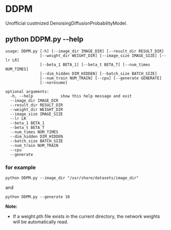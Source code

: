 # DDPM
Unofficial custmized DenoisingDiffusionProbabilityModel.

## python DDPM.py --help
```
usage: DDPM.py [-h] [--image_dir IMAGE_DIR] [--result_dir RESULT_DIR]
               [--weight_dir WEIGHT_DIR] [--image_size IMAGE_SIZE] [--lr LR]
               [--beta_1 BETA_1] [--beta_t BETA_T] [--num_times NUM_TIMES]
               [--dim_hidden DIM_HIDDEN] [--batch_size BATCH_SIZE]
               [--num_train NUM_TRAIN] [--cpu] [--generate GENERATE]
               [--noresume]

optional arguments:
  -h, --help            show this help message and exit
  --image_dir IMAGE_DIR
  --result_dir RESULT_DIR
  --weight_dir WEIGHT_DIR
  --image_size IMAGE_SIZE
  --lr LR
  --beta_1 BETA_1
  --beta_t BETA_T
  --num_times NUM_TIMES
  --dim_hidden DIM_HIDDEN
  --batch_size BATCH_SIZE
  --num_train NUM_TRAIN
  --cpu
  --generate
```

### for example
```
python DDPM.py --image_dir "/usr/share/datasets/image_dir"
```
and
```
python DDPM.py --generate 10
```

**Note:**
- If a weight.pth file exists in the current directory, the network weights will be automatically read.

